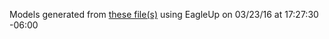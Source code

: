 Models generated from [these file(s)](https://raw.github.com/sparkfun/Servo_Trigger/d12e72e3e9f652d211c8b338c6bb8e7c85bfbc1e/Hardware/SparkFun_Servo_Trigger.brd) using EagleUp on 03/23/16 at 17:27:30 -06:00
